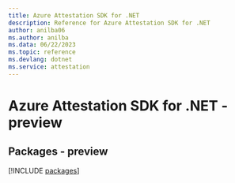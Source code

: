 ```yaml
---
title: Azure Attestation SDK for .NET
description: Reference for Azure Attestation SDK for .NET
author: anilba06
ms.author: anilba
ms.data: 06/22/2023
ms.topic: reference
ms.devlang: dotnet
ms.service: attestation
---
```

# Azure Attestation SDK for .NET - preview
## Packages - preview
[!INCLUDE [packages](attestation-index.md)]